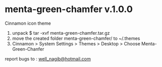 # menta-green-chamfer v.1.0.0

Cinnamon icon theme

1) unpack $ tar -xvf menta-green-chamfer.tar.gz
2) move the created folder menta-green-chamfer/ to ~/.themes
3) Cinnamon > System Settings > Themes > Desktop > Choose Menta-Green-Chanfer

report bugs to : well_nagib@hotmail.com
